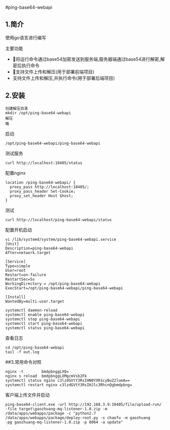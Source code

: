#ping-base64-webapi
## 1.简介
使用go语言进行编写

主要功能
- 将运行命令通过base54加密发送到服务端,服务器端通过base54进行解密,解密后执行命令
- 支持文件上传和解压(用于部署前端项目)
- 支持文件上传和解压,并执行命令(用于部署后端项目)

## 2.安装
```
创建解压目录
mkdir /opt/ping-base64-webapi
解压
略
```
启动
```shell
/opt/ping-base64-webapi/ping-base64-webapi
```
测试服务
```shell
curl http://localhost:10405/status
```


配置nginx
```
location /ping-base64-webapi/ {
  proxy_pass http://localhost:10405/;
  proxy_pass_header Set-Cookie;
  proxy_set_header Host $host;
}
```

测试
```
curl http://localhost/ping-base64-webapi/status
```
配置开机启动
```
vi /lib/systemd/system/ping-base64-webapi.service
[Unit]
Description=ping-base64-webapi
After=network.target

[Service]
Type=simple
User=root
Restart=on-failure
RestartSec=5s
WorkingDirectory = /opt/ping-base64-webapi
ExecStart=/opt/ping-base64-webapi/ping-base64-webapi

[Install]
WantedBy=multi-user.target
```

```
systemctl daemon-reload
systemctl enable ping-base64-webapi
systemctl stop ping-base64-webapi
systemctl start ping-base64-webapi
systemctl status ping-base64-webapi
```
查看日志
```
cd /opt/ping-base64-webapi
tail -f out.log
```

##3.常用命令对照
```
nginx -t        bmdpbnggLXQ=
nginx s reload  bmdpbnggLXMgcmVsb2Fk
systemctl status nginx c3lzdGVtY3RsIHN0YXR1cyBuZ2lueA==
systemctl restart nginx c3lzdGVtY3RsIHJlc3RhcnQgbmdpbng=
```
客户端上传文件并启动
```
ping-base64-client.exe -url http://192.168.3.9:10405/file/upload-run/ -file target\gaozhuang-mq-listener-1.0.zip -m /data/apps/webapps/package -c "python2.7 /data/apps/webapps/package/deploy-root.py -s chaofu -m gaozhuang
-pg gaozhuang-mq-listener-1.0.zip -p 8064 -a update"
```